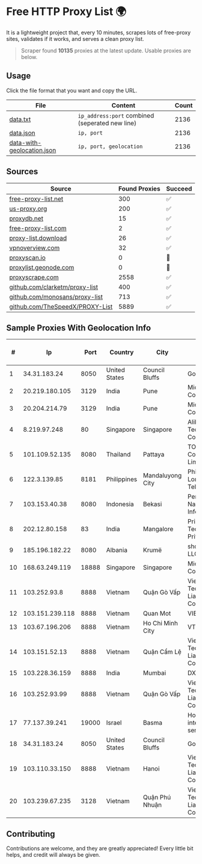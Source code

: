 
# Free HTTP Proxy List 🌍

It is a lightweight project that, every 10 minutes, scrapes lots of free-proxy sites, validates if it works, and serves a clean proxy list.


> Scraper found **10135** proxies at the latest update. Usable proxies are below.

## Usage

Click the file format that you want and copy the URL.


|File|Content|Count|
|----|-------|-----|
|[data.txt](https://raw.githubusercontent.com/themiralay/Proxy-List-World/master/data.txt)|`ip_address:port` combined (seperated new line)|2136|
|[data.json](https://raw.githubusercontent.com/themiralay/Proxy-List-World/master/data.json)|`ip, port`|2136|
|[data-with-geolocation.json](https://raw.githubusercontent.com/themiralay/Proxy-List-World/master/data-with-geolocation.json)|`ip, port, geolocation`|2136|

## Sources

|Source|Found Proxies|Succeed|
|------|-------------|-------|
|[free-proxy-list.net](https://free-proxy-list.net)|300|✅|
|[us-proxy.org](https://www.us-proxy.org)|200|✅|
|[proxydb.net](http://proxydb.net)|15|✅|
|[free-proxy-list.com](https://free-proxy-list.com/?page=&port=&type%5B%5D=http&type%5B%5D=https&up_time=0&search=Search)|2|✅|
|[proxy-list.download](https://www.proxy-list.download/HTTP)|26|✅|
|[vpnoverview.com](https://vpnoverview.com/privacy/anonymous-browsing/free-proxy-servers)|32|✅|
|[proxyscan.io](https://www.proxyscan.io)|0|🚫|
|[proxylist.geonode.com](https://proxylist.geonode.com/api/proxy-list?limit=300&page=1&sort_by=lastChecked&sort_type=desc&protocols=http,https)|0|🚫|
|[proxyscrape.com](https://api.proxyscrape.com/v2/?request=displayproxies&protocol=http&timeout=10000&country=all&ssl=all&anonymity=all)|2558|✅|
|[github.com/clarketm/proxy-list](https://raw.githubusercontent.com/clarketm/proxy-list/master/proxy-list-raw.txt)|400|✅|
|[github.com/monosans/proxy-list](https://raw.githubusercontent.com/monosans/proxy-list/main/proxies/http.txt)|713|✅|
|[github.com/TheSpeedX/PROXY-List](https://raw.githubusercontent.com/TheSpeedX/PROXY-List/master/http.txt)|5889|✅|


## Sample Proxies With Geolocation Info

|#|Ip|Port|Country|City|Internet Service Provider|
|-|--|----|-------|----|-------------------------|
|1|34.31.183.24|8050|United States|Council Bluffs|Google LLC|
|2|20.219.180.105|3129|India|Pune|Microsoft Corporation|
|3|20.204.214.79|3129|India|Pune|Microsoft Corporation|
|4|8.219.97.248|80|Singapore|Singapore|Alibaba (US) Technology Co., Ltd.|
|5|101.109.52.135|8080|Thailand|Pattaya|TOT Public Company Limited|
|6|122.3.139.85|8181|Philippines|Mandaluyong City|Philippine Long Distance Telephone Co.|
|7|103.153.40.38|8080|Indonesia|Bekasi|Persada Nayaka Infotama|
|8|202.12.80.158|83|India|Mangalore|Prisac Aviation Technologies Private Limited|
|9|185.196.182.22|8080|Albania|Krumë|shqiponjaisp.al LLC|
|10|168.63.249.119|18888|Singapore|Singapore|Microsoft Corporation|
|11|103.252.93.8|8888|Vietnam|Quận Gò Vấp|Viet Digital Technology Liability Company|
|12|103.151.239.118|8888|Vietnam|Quan Mot|VIETBRANDS|
|13|103.67.196.206|8888|Vietnam|Ho Chi Minh City|VTDIGITAL|
|14|103.151.52.13|8888|Vietnam|Quận Cẩm Lệ|Viet Digital Technology Liability Company|
|15|103.228.36.159|8888|India|Mumbai|DXT|
|16|103.252.93.99|8888|Vietnam|Quận Gò Vấp|Viet Digital Technology Liability Company|
|17|77.137.39.241|19000|Israel|Basma|Hot-Net internet services Ltd.|
|18|34.31.183.24|8050|United States|Council Bluffs|Google LLC|
|19|103.110.33.150|8888|Vietnam|Hanoi|Viet Digital Technology Liability Company|
|20|103.239.67.235|3128|Vietnam|Quận Phú Nhuận|Viet Digital Technology Liability Company|



## Contributing

Contributions are welcome, and they are greatly appreciated! Every
little bit helps, and credit will always be given.

